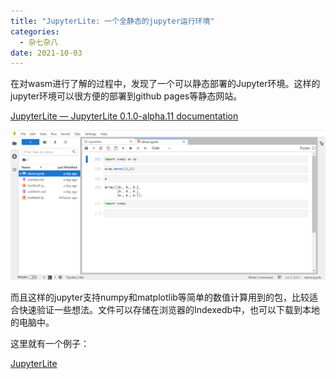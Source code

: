 ```yaml
---
title: "JupyterLite: 一个全静态的jupyter运行环境"
categories:
  - 杂七杂八
date: 2021-10-03
---
```


在对wasm进行了解的过程中，发现了一个可以静态部署的Jupyter环境。这样的jupyter环境可以很方便的部署到github pages等静态网站。

[JupyterLite — JupyterLite 0.1.0-alpha.11 documentation](https://jupyterlite.readthedocs.io/en/latest/)

![image-20211003200714762](JupyterLite/image-20211003200714762.png)

而且这样的jupyter支持numpy和matplotlib等简单的数值计算用到的包，比较适合快速验证一些想法。文件可以存储在浏览器的Indexedb中，也可以下载到本地的电脑中。

这里就有一个例子：

[JupyterLite](/jupyter/lab/index.html)
